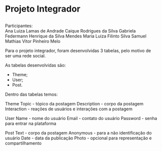 # Projeto Integrador
##
Participantes:  
Ana Luiza Lamas de Andrade
Caique Rodrigues da Silva
Gabriela Federmann
Henrique da Silva Mendes
Maria Luiza Filinto Silva
Samuel Mathias 
Vitor Pinheiro Melo

Para o projeto integrador, foram desenvolvidas 3 tabelas,  pelo motivo de ser uma rede social.

As tabelas desenvolvidas são:
- Theme;
- User;
- Post.

Dentro das tabelas temos:

Theme 
Topic - tópico da postagem
Description - corpo da postagem
Interaction - reações de usuários e interações com a postagem

User
Name - nome do usuário
Email - contato do usuário
Password - senha para entrar na plataforma

Post
Text  - corpo da postagem
Anonymous - para a não identificação do usuário
Date - data da publicação
Photo - opcional para representação e compartilhamento


